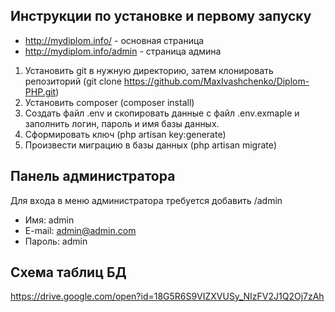 ## Инструкции по установке и первому запуску
* http://mydiplom.info/ - основная страница
* http://mydiplom.info/admin - страница админа


1. Установить git в нужную директорию, затем клонировать репозиторий 
   (git clone https://github.com/MaxIvashchenko/Diplom-PHP.git)
2. Установить composer (composer install)
3. Создать файл .env и скопировать данные с файл .env.exmaple и заполнить логин, пароль и имя базы данных.
4. Сформировать ключ (php artisan key:generate)
5. Произвести миграцию в базы данных (php artisan migrate)

## Панель администратора
Для входа в меню администратора требуется добавить /admin
- Имя: admin
- E-mail: admin@admin.com
- Пароль: admin

## Схема таблиц БД
https://drive.google.com/open?id=18G5R6S9VIZXVUSy_NIzFV2J1Q2Oj7zAh
